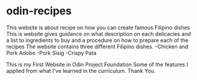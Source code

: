 # odin-recipes
This website is about recipe on how you can create famous Filipino dishes
This is website gives guidance on what description on each delicacies and a list to ingredients to buy
and a procedure on how to prepare each of the recipes
The website contains three different Filipino dishes.
-Chicken and Pork Adobo
-Pork Sisig
-Crispy Pata


This is my First Website in Odin Project Foundation
Some of the features I applied from what I've learned in the curriculum.
Thank You.

